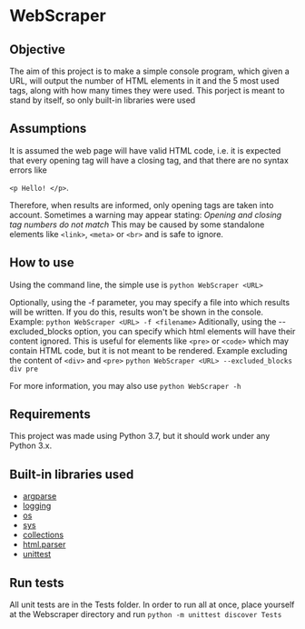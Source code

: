 # WebScraper

## Objective
The aim of this project is to make a simple console program, which given a URL, will output the number of HTML elements in it and the 5 most used tags, along with how many times they were used. This porject is meant to stand by itself, so only built-in libraries were used

## Assumptions
It is assumed the web page will have valid HTML code, i.e. it is expected that every opening tag will have a closing tag, and that there are no syntax errors like

`<p Hello! </p>`.

Therefore, when results are informed, only opening tags are taken into account. Sometimes a warning may appear stating:
_Opening and closing tag numbers do not match_
This may be caused by some standalone elements like `<link>`, `<meta>` or `<br>` and is safe to ignore.

## How to use

Using the command line, the simple use is 
`python WebScraper <URL>`

Optionally, using the -f parameter, you may specify a file into which results will be written. If you do this, results won't be shown in the console.
Example:
`python WebScraper <URL> -f <filename>`
Aditionally, using the --excluded_blocks option, you can specify which html elements will have their content ignored. This is useful for elements like `<pre>` or `<code>` which may contain HTML code, but it is not meant to be rendered.
Example excluding the content of `<div>` and `<pre>`
`python WebScraper <URL> --excluded_blocks div pre`

For more information, you may also use
`python WebScraper -h`

## Requirements
This project was made using Python 3.7, but it should work under any Python 3.x.

## Built-in libraries used
- [argparse](https://docs.python.org/3.7/library/argparse.html)
- [logging](https://docs.python.org/3/library/logging.html)
- [os](https://docs.python.org/3.7/library/os.html)
- [sys](https://docs.python.org/3.7/library/sys.html)
- [collections](https://docs.python.org/3.7/library/collections.html)
- [html.parser](https://docs.python.org/3/library/html.parser.html)
- [unittest](https://docs.python.org/3/library/unittest.html)

## Run tests
All unit tests are in the Tests folder. In order to run all at once, place yourself at the Webscraper directory and run
`python -m unittest discover Tests` 
